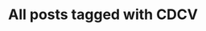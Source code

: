 ---
layout: tag
title: "All posts tagged with CDCV"
permalink: /weblog/tags/cdcv/
taxonomy: CDCV
---